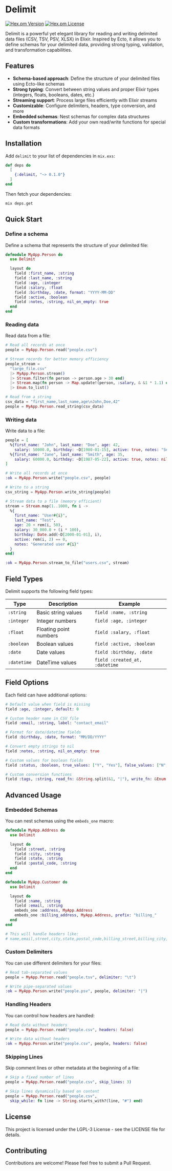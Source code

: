 # Delimit

[![Hex.pm Version](https://img.shields.io/hexpm/v/delimit.svg)](https://hex.pm/packages/delimit)
[![Hex.pm License](https://img.shields.io/hexpm/l/delimit.svg)](https://github.com/yourusername/delimit/blob/main/LICENSE)

Delimit is a powerful yet elegant library for reading and writing delimited data files (CSV, TSV, PSV, XLSX) in Elixir. Inspired by Ecto, it allows you to define schemas for your delimited data, providing strong typing, validation, and transformation capabilities.

## Features

- **Schema-based approach**: Define the structure of your delimited files using Ecto-like schemas
- **Strong typing**: Convert between string values and proper Elixir types (integers, floats, booleans, dates, etc.)
- **Streaming support**: Process large files efficiently with Elixir streams
- **Customizable**: Configure delimiters, headers, type conversion, and more
- **Embedded schemas**: Nest schemas for complex data structures
- **Custom transformations**: Add your own read/write functions for special data formats

## Installation

Add `delimit` to your list of dependencies in `mix.exs`:

```elixir
def deps do
  [
    {:delimit, "~> 0.1.0"}
  ]
end
```

Then fetch your dependencies:

```bash
mix deps.get
```

## Quick Start

### Define a schema

Define a schema that represents the structure of your delimited file:

```elixir
defmodule MyApp.Person do
  use Delimit

  layout do
    field :first_name, :string
    field :last_name, :string
    field :age, :integer
    field :salary, :float
    field :birthday, :date, format: "YYYY-MM-DD"
    field :active, :boolean
    field :notes, :string, nil_on_empty: true
  end
end
```

### Reading data

Read data from a file:

```elixir
# Read all records at once
people = MyApp.Person.read("people.csv")

# Stream records for better memory efficiency
people_stream =
  "large_file.csv"
  |> MyApp.Person.stream()
  |> Stream.filter(fn person -> person.age > 30 end)
  |> Stream.map(fn person -> Map.update!(person, :salary, & &1 * 1.1) end)
  |> Enum.to_list()

# Read from a string
csv_data = "first_name,last_name,age\nJohn,Doe,42"
people = MyApp.Person.read_string(csv_data)
```

### Writing data

Write data to a file:

```elixir
people = [
  %{first_name: "John", last_name: "Doe", age: 42,
    salary: 50000.0, birthday: ~D[1980-01-15], active: true, notes: "Senior developer"},
  %{first_name: "Jane", last_name: "Smith", age: 35,
    salary: 60000.0, birthday: ~D[1987-05-22], active: true, notes: nil}
]

# Write all records at once
:ok = MyApp.Person.write("people.csv", people)

# Write to a string
csv_string = MyApp.Person.write_string(people)

# Stream data to a file (memory efficient)
stream = Stream.map(1..1000, fn i ->
  %{
    first_name: "User#{i}",
    last_name: "Test",
    age: 20 + rem(i, 50),
    salary: 30_000.0 + (i * 100),
    birthday: Date.add(~D[2000-01-01], i),
    active: rem(i, 2) == 0,
    notes: "Generated user #{i}"
  }
end)

:ok = MyApp.Person.stream_to_file("users.csv", stream)
```

## Field Types

Delimit supports the following field types:

| Type        | Description            | Example                        |
| ----------- | ---------------------- | ------------------------------ |
| `:string`   | Basic string values    | `field :name, :string`         |
| `:integer`  | Integer numbers        | `field :age, :integer`         |
| `:float`    | Floating point numbers | `field :salary, :float`        |
| `:boolean`  | Boolean values         | `field :active, :boolean`      |
| `:date`     | Date values            | `field :birthday, :date`       |
| `:datetime` | DateTime values        | `field :created_at, :datetime` |

## Field Options

Each field can have additional options:

```elixir
# Default value when field is missing
field :age, :integer, default: 0

# Custom header name in CSV file
field :email, :string, label: "contact_email"

# Format for date/datetime fields
field :birthday, :date, format: "MM/DD/YYYY"

# Convert empty strings to nil
field :notes, :string, nil_on_empty: true

# Custom values for boolean fields
field :status, :boolean, true_values: ["Y", "Yes"], false_values: ["N", "No"]

# Custom conversion functions
field :tags, :string, read_fn: &String.split(&1, "|"), write_fn: &Enum.join(&1, "|")
```

## Advanced Usage

### Embedded Schemas

You can nest schemas using the `embeds_one` macro:

```elixir
defmodule MyApp.Address do
  use Delimit

  layout do
    field :street, :string
    field :city, :string
    field :state, :string
    field :postal_code, :string
  end
end

defmodule MyApp.Customer do
  use Delimit

  layout do
    field :name, :string
    field :email, :string
    embeds_one :address, MyApp.Address
    embeds_one :billing_address, MyApp.Address, prefix: "billing_"
  end
end

# This will handle headers like:
# name,email,street,city,state,postal_code,billing_street,billing_city,billing_state,billing_postal_code
```

### Custom Delimiters

You can use different delimiters for your files:

```elixir
# Read tab-separated values
people = MyApp.Person.read("people.tsv", delimiter: "\t")

# Write pipe-separated values
:ok = MyApp.Person.write("people.psv", people, delimiter: "|")
```

### Handling Headers

You can control how headers are handled:

```elixir
# Read data without headers
people = MyApp.Person.read("people.csv", headers: false)

# Write data without headers
:ok = MyApp.Person.write("people.csv", people, headers: false)
```

### Skipping Lines

Skip comment lines or other metadata at the beginning of a file:

```elixir
# Skip a fixed number of lines
people = MyApp.Person.read("people.csv", skip_lines: 3)

# Skip lines dynamically based on content
people = MyApp.Person.read("people.csv",
  skip_while: fn line -> String.starts_with?(line, "#") end)
```

## License

This project is licensed under the LGPL-3 License - see the LICENSE file for details.

## Contributing

Contributions are welcome! Please feel free to submit a Pull Request.
